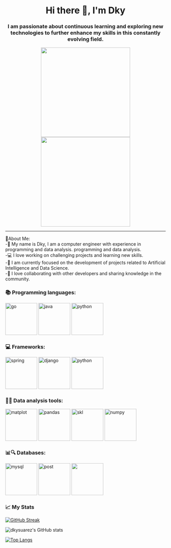 

<div id="header align="center">
  <h1 align="center">Hi there 👋, I'm Dky</h1>
  <h3 align="center">I am passionate about continuous learning and exploring new technologies to further enhance my skills in this constantly evolving field.
    
   
  </h3>
  <div align="center">
    
 <img src="https://user-images.githubusercontent.com/130209447/265292237-2ae515bf-e3d4-464f-81ae-b1f6f1826cd1.gif" width="280"/>
 <img src="https://user-images.githubusercontent.com/130209447/264822274-b2ac0270-4256-4ae2-8e7a-e55b8c9d91b3.gif" width="280"/> 
    
  
</div>
  
  
---
 🤔About Me:
<br>
-👋 My name is Dky, I am a computer engineer with experience in programming and data analysis.
programming and data analysis.
</br>
-💻 I love working on challenging projects and learning new skills. 
<br>
-🌟 I am currently focused on the development of projects related to Artificial Intelligence and Data Science. 
</br>
-🤝 I love collaborating with other developers and sharing knowledge in the community.
</br>

<div align="left">
  <h3>📚 Programming languages:</h3> 
  <div>
    <img src="https://user-images.githubusercontent.com/130209447/265292882-e8c1c4bf-c663-4d3f-ad75-6587746f2a45.jpg" title="go" width="100" height="100"/>
    <img src="https://user-images.githubusercontent.com/130209447/265292980-8878d053-f4d4-4b02-9e71-d6f0a1dbc500.jpg" title="java" width="100" height="100"/>
    <img src="https://user-images.githubusercontent.com/130209447/265293057-b72961a9-3c47-4962-a505-3750b8354f76.jpg" title="python" width="100" height="100"/>
 </div>
</div>

<h3>💻 Frameworks: </h3>
<div>
    <img src="https://user-images.githubusercontent.com/130209447/265293232-2afd288c-b0dc-44ea-8f9d-1e7d4ebf77c2.png" title="spring" width="100" height="100"/>
    <img src="https://user-images.githubusercontent.com/130209447/265293233-32ec8360-33b2-4e0b-84b2-4c386b41e271.png" title="django" width="100" height="100"/>
    <img src="https://user-images.githubusercontent.com/130209447/265293235-b0713718-800f-405b-a6d5-8ce5b4f48b0e.jpg" title="python" width="100" height="100"/>
 </div>

<h3>🤖🧠 Data analysis tools: </h3>
<div>
    <img src="https://user-images.githubusercontent.com/130209447/265293511-a715ef27-cce5-4907-8f47-36797bb80e2f.png" title="matplot" width="100" height="100"/>
    <img src="https://user-images.githubusercontent.com/130209447/265293514-113afcec-4805-4265-bdc5-06ca64ea6829.png" title="pandas" width="100" height="100"/>
    <img src="https://user-images.githubusercontent.com/130209447/265293512-14ed2a24-6dd4-4fef-bfcf-e51126032b37.png" title="skl" width="100" height="100"/>
    <img src="https://user-images.githubusercontent.com/130209447/265293515-78be9d5e-fe30-440b-b8fa-379f62a9f4f4.png" title="numpy" width="100" height="100"/>
 </div>

<h3>📊🔍 Databases: </h3>
<div>
    <img src="https://user-images.githubusercontent.com/130209447/265293783-c8ef8f3e-51d5-4c80-ac9a-850ea4fa95ad.png" title="mysql" width="100" height="100"/>
    <img src="https://user-images.githubusercontent.com/130209447/265293781-2f47513f-455e-48df-8294-4f6d9be80a68.png" title="post" width="100" height="100"/>
    <img src="https://user-images.githubusercontent.com/130209447/265293784-ca10eb5f-4362-4653-83ff-d91279d8f894.png" title="" width="100" height="100"/>
 </div> 
<h3>📈 My Stats</h3>

[![GitHub Streak](https://streak-stats.demolab.com?user=dkysuarez&theme=dark&hide_border=true)](https://git.io/streak-stats)


![dkysuarez's GitHub stats](https://github-readme-stats.vercel.app/api?username=dkysuarez&hide=contribs,prs)


[![Top Langs](https://github-readme-stats.vercel.app/api/top-langs/?username=dkysuarez&layout=compact)](https://github.com/dkysuarez/github-readme-stats)


